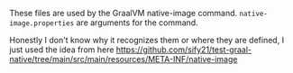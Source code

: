 These files are used by the GraalVM native-image command. `native-image.properties` are arguments for the command.

Honestly I don't know why it recognizes them or where they are defined, I just used the idea from here 
https://github.com/sify21/test-graal-native/tree/main/src/main/resources/META-INF/native-image